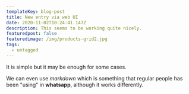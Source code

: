 ```yaml
---
templateKey: blog-post
title: New entry via web UI
date: 2020-11-02T10:24:41.147Z
description: This seems to be working quite nicely.
featuredpost: false
featuredimage: /img/products-grid2.jpg
tags:
  - untagged
---
```

It is simple but it may be enough for some cases.

We can even use *markdown* which is something that regular people has been "using" in **whatsapp**, although it works differently.